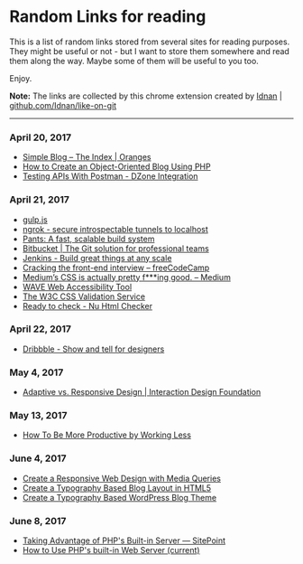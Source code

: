 # Random Links for reading
This is a list of random links stored from several sites for reading purposes.
They might be useful or not - but I want to store them somewhere and read them along the way.
Maybe some of them will be useful to you too.

Enjoy.

**Note:**
The links are collected by this chrome extension created by [Idnan](https://github.com/Idnan) | [github.com/Idnan/like-on-git](https://github.com/Idnan/like-on-git)

- - -

### April 20, 2017
- [Simple Blog – The Index | Oranges](https://graeson.wordpress.com/2011/02/11/simple-blog-the-index/)
- [How to Create an Object-Oriented Blog Using PHP](https://code.tutsplus.com/tutorials/how-to-create-an-object-oriented-blog-using-php--net-1230)
- [Testing APIs With Postman - DZone Integration](https://dzone.com/articles/testing-apis-with-postman?edition=292900)

### April 21, 2017
- [gulp.js](http://gulpjs.com/)
- [ngrok - secure introspectable tunnels to localhost](https://ngrok.com/)
- [Pants: A fast, scalable build system](http://pantsbuild.github.io/)
- [Bitbucket | The Git solution for professional teams](https://bitbucket.org/)
- [Jenkins - Build great things at any scale](https://jenkins.io/)
- [Cracking the front-end interview – freeCodeCamp](https://medium.freecodecamp.com/cracking-the-front-end-interview-9a34cd46237) 
- [Medium’s CSS is actually pretty f***ing good. – Medium](https://medium.com/@fat/mediums-css-is-actually-pretty-fucking-good-b8e2a6c78b06) 
- [WAVE Web Accessibility Tool](http://wave.webaim.org/) 
- [The W3C CSS Validation Service](http://jigsaw.w3.org/css-validator/) 
- [Ready to check - Nu Html Checker](https://validator.w3.org/nu/) 

### April 22, 2017
- [Dribbble - Show and tell for designers](https://dribbble.com/) 

### May 4, 2017
- [Adaptive vs. Responsive Design | Interaction Design Foundation](https://www.interaction-design.org/literature/article/adaptive-vs-responsive-design) 

### May 13, 2017
- [How To Be More Productive by Working Less](https://markmanson.net/how-to-be-more-productive) 

### June 4, 2017
- [Create a Responsive Web Design with Media Queries](https://line25.com/tutorials/create-a-responsive-web-design-with-media-queries) 
- [Create a Typography Based Blog Layout in HTML5](https://line25.com/tutorials/create-a-typography-based-blog-layout-in-html5) 
- [Create a Typography Based WordPress Blog Theme](https://line25.com/tutorials/create-a-typography-based-wordpress-blog-theme) 

### June 8, 2017
- [Taking Advantage of PHP's Built-in Server — SitePoint](https://www.sitepoint.com/taking-advantage-of-phps-built-in-server/) 
- [How to Use PHP's built-in Web Server (current)](http://symfony.com/doc/current/setup/built_in_web_server.html) 
